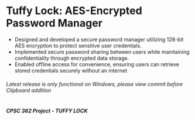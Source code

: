 # Tuffy Lock: AES-Encrypted Password Manager
- Designed and developed a secure password manager utilizing 128-bit AES encryption to protect sensitive user credentials.
- Implemented secure password sharing between users while maintaining confidentiality through encrypted data storage.
- Enabled offline access for convenience, ensuring users can retrieve stored credentials securely without an internet 

###### Latest release is only functional on Windows, please view commit before Clipboard addition
#
##### CPSC 362 Project - TUFFY LOCK
